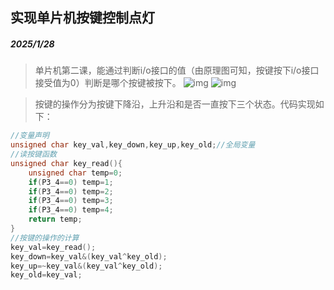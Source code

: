 ## 实现单片机按键控制点灯 
##### 2025/1/28
>单片机第二课，能通过判断i/o接口的值（由原理图可知，按键按下i/o接口接受值为0）判断是哪个按键被按下。
![img](https://img2023.cnblogs.com/blog/3583913/202501/3583913-20250128090434835-858079307.png)
![img](https://img2023.cnblogs.com/blog/3583913/202501/3583913-20250128090612981-930264987.png)

>按键的操作分为按键下降沿，上升沿和是否一直按下三个状态。代码实现如下：
```cpp
//变量声明
unsigned char key_val,key_down,key_up,key_old;//全局变量
//读按键函数
unsigned char key_read(){
	unsigned char temp=0;
	if(P3_4==0) temp=1;
	if(P3_4==0) temp=2;
	if(P3_4==0) temp=3;
	if(P3_4==0) temp=4;
	return temp;
}
//按键的操作的计算
key_val=key_read();
key_down=key_val&(key_val^key_old);
key_up=~key_val&(key_val^key_old);
key_old=key_val;
```
